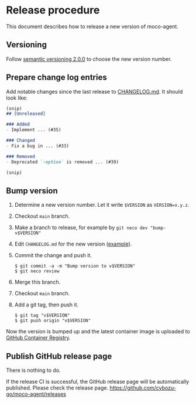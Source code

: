 Release procedure
=================

This document describes how to release a new version of moco-agent.

Versioning
----------

Follow [semantic versioning 2.0.0][semver] to choose the new version number.

Prepare change log entries
--------------------------

Add notable changes since the last release to [CHANGELOG.md](CHANGELOG.md).
It should look like:

```markdown
(snip)
## [Unreleased]

### Added
- Implement ... (#35)

### Changed
- Fix a bug in ... (#33)

### Removed
- Deprecated `-option` is removed ... (#39)

(snip)
```

Bump version
------------

1. Determine a new version number.  Let it write `$VERSION` as `VERSION=x.y.z`.
1. Checkout `main` branch.
1. Make a branch to release, for example by `git neco dev "bump-v$VERSION"`
1. Edit `CHANGELOG.md` for the new version ([example][]).
1. Commit the change and push it.

    ```console
    $ git commit -a -m "Bump version to v$VERSION"
    $ git neco review
    ```
1. Merge this branch.
1. Checkout `main` branch.
1. Add a git tag, then push it.

    ```console
    $ git tag "v$VERSION"
    $ git push origin "v$VERSION"

Now the version is bumped up and the latest container image is uploaded to [GitHub Container Registry](https://github.com/orgs/cybozu-go/packages/container/package/moco-agent).

Publish GitHub release page
---------------------------

There is nothing to do.

If the release CI is successful, the GitHub release page will be automatically published.
Please check the release page. https://github.com/cybozu-go/moco-agent/releases


[semver]: https://semver.org/spec/v2.0.0.html
[example]: https://github.com/cybozu-go/etcdpasswd/commit/77d95384ac6c97e7f48281eaf23cb94f68867f79
